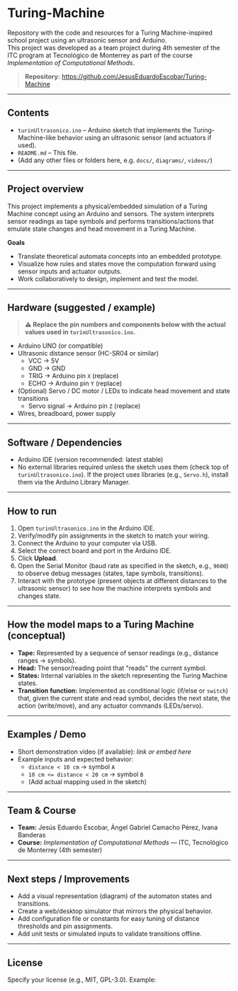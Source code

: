 # Turing-Machine

Repository with the code and resources for a Turing Machine-inspired school project using an ultrasonic sensor and Arduino.  
This project was developed as a team project during 4th semester of the ITC program at Tecnológico de Monterrey as part of the course *Implementation of Computational Methods*.

> **Repository:** https://github.com/JesusEduardoEscobar/Turing-Machine

---

## Contents

- `turinUltrasonico.ino` – Arduino sketch that implements the Turing-Machine-like behavior using an ultrasonic sensor (and actuators if used).
- `README.md` – This file.
- (Add any other files or folders here, e.g. `docs/`, `diagrams/`, `videos/`)

---

## Project overview

This project implements a physical/embedded simulation of a Turing Machine concept using an Arduino and sensors. The system interprets sensor readings as tape symbols and performs transitions/actions that emulate state changes and head movement in a Turing Machine.

**Goals**
- Translate theoretical automata concepts into an embedded prototype.
- Visualize how rules and states move the computation forward using sensor inputs and actuator outputs.
- Work collaboratively to design, implement and test the model.

---

## Hardware (suggested / example)

> **⚠️ Replace the pin numbers and components below with the actual values used in `turinUltrasonico.ino`.**

- Arduino UNO (or compatible)
- Ultrasonic distance sensor (HC-SR04 or similar)
  - VCC -> 5V
  - GND -> GND
  - TRIG -> Arduino pin `X` (replace)
  - ECHO -> Arduino pin `Y` (replace)
- (Optional) Servo / DC motor / LEDs to indicate head movement and state transitions
  - Servo signal -> Arduino pin `Z` (replace)
- Wires, breadboard, power supply

---

## Software / Dependencies

- Arduino IDE (version recommended: latest stable)
- No external libraries required unless the sketch uses them (check top of `turinUltrasonico.ino`). If the project uses libraries (e.g., `Servo.h`), install them via the Arduino Library Manager.

---

## How to run

1. Open `turinUltrasonico.ino` in the Arduino IDE.
2. Verify/modify pin assignments in the sketch to match your wiring.
3. Connect the Arduino to your computer via USB.
4. Select the correct board and port in the Arduino IDE.
5. Click **Upload**.
6. Open the Serial Monitor (baud rate as specified in the sketch, e.g., `9600`) to observe debug messages (states, tape symbols, transitions).
7. Interact with the prototype (present objects at different distances to the ultrasonic sensor) to see how the machine interprets symbols and changes state.

---

## How the model maps to a Turing Machine (conceptual)

- **Tape:** Represented by a sequence of sensor readings (e.g., distance ranges → symbols).
- **Head:** The sensor/reading point that "reads" the current symbol.
- **States:** Internal variables in the sketch representing the Turing Machine states.
- **Transition function:** Implemented as conditional logic (if/else or `switch`) that, given the current state and read symbol, decides the next state, the action (write/move), and any actuator commands (LEDs/servo).

---

## Examples / Demo

- Short demonstration video (if available): *link or embed here*  
- Example inputs and expected behavior:
  - `distance < 10 cm` → symbol `A`
  - `10 cm <= distance < 20 cm` → symbol `B`
  - (Add actual mapping used in the sketch)

---

## Team & Course

- **Team:** Jesús Eduardo Escobar, Ángel Gabriel Camacho Pérez, Ivana Banderas  
- **Course:** *Implementation of Computational Methods* — ITC, Tecnológico de Monterrey (4th semester)

---

## Next steps / Improvements

- Add a visual representation (diagram) of the automaton states and transitions.
- Create a web/desktop simulator that mirrors the physical behavior.
- Add configuration file or constants for easy tuning of distance thresholds and pin assignments.
- Add unit tests or simulated inputs to validate transitions offline.

---

## License

Specify your license (e.g., MIT, GPL-3.0). Example:

